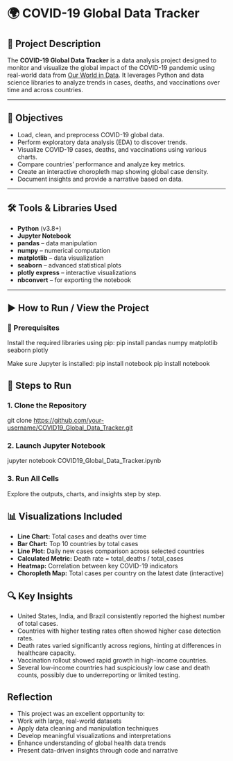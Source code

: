 # 🌍 COVID-19 Global Data Tracker

## 📘 Project Description

The **COVID-19 Global Data Tracker** is a data analysis project designed to monitor and visualize the global impact of the COVID-19 pandemic using real-world data from [Our World in Data](https://ourworldindata.org/coronavirus). It leverages Python and data science libraries to analyze trends in cases, deaths, and vaccinations over time and across countries.

---

## 🎯 Objectives

- Load, clean, and preprocess COVID-19 global data.
- Perform exploratory data analysis (EDA) to discover trends.
- Visualize COVID-19 cases, deaths, and vaccinations using various charts.
- Compare countries’ performance and analyze key metrics.
- Create an interactive choropleth map showing global case density.
- Document insights and provide a narrative based on data.

---

## 🛠️ Tools & Libraries Used

- **Python** (v3.8+)
- **Jupyter Notebook**
- **pandas** – data manipulation
- **numpy** – numerical computation
- **matplotlib** – data visualization
- **seaborn** – advanced statistical plots
- **plotly express** – interactive visualizations
- **nbconvert** – for exporting the notebook

---

## ▶️ How to Run / View the Project

### 🔧 Prerequisites

Install the required libraries using pip:
pip install pandas numpy matplotlib seaborn plotly

Make sure Jupyter is installed:
pip install notebook
pip install notebook

## 🚀 Steps to Run
### 1. Clone the Repository
git clone https://github.com/your-username/COVID19_Global_Data_Tracker.git

### 2. Launch Jupyter Notebook
jupyter notebook COVID19_Global_Data_Tracker.ipynb

### 3. Run All Cells
Explore the outputs, charts, and insights step by step.

## 📊 Visualizations Included
- **Line Chart:** Total cases and deaths over time
- **Bar Chart:** Top 10 countries by total cases
- **Line Plot:** Daily new cases comparison across selected countries
- **Calculated Metric:** Death rate = total_deaths / total_cases
- **Heatmap:** Correlation between key COVID-19 indicators
- **Choropleth Map:** Total cases per country on the latest date (interactive)
## 🔍 Key Insights
- United States, India, and Brazil consistently reported the highest number of total cases.
- Countries with higher testing rates often showed higher case detection rates.
- Death rates varied significantly across regions, hinting at differences in healthcare capacity.
- Vaccination rollout showed rapid growth in high-income countries.
- Several low-income countries had suspiciously low case and death counts, possibly due to underreporting or limited testing.
## Reflection
- This project was an excellent opportunity to:
- Work with large, real-world datasets
- Apply data cleaning and manipulation techniques
- Develop meaningful visualizations and interpretations
- Enhance understanding of global health data trends
- Present data-driven insights through code and narrative





